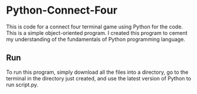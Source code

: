 # Python-Connect-Four
This is code for a connect four terminal game using Python for the code. This is a simple object-oriented program. I created this program to cement my understanding of the fundamentals of Python programming language.

## Run
To run this program, simply download all the files into a directory, go to the terminal in the directory just created, and use the latest version of Python to run script.py.
